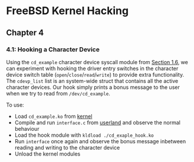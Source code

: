 # FreeBSD Kernel Hacking

## Chapter 4

### 4.1: Hooking a Character Device

Using the `cd_example` character device syscall module from [Section 1.6](../../chapter1_lkm/1.6_character_device_modules/), we can experiment with hooking the driver entry switches in the character device switch table (`open`/`close`/`read`/`write`) to provide extra functionality. The `cdevp_list` list is an system-wide struct that contains all the active character devices. Our hook simply prints a bonus message to the user when we try to read from `/dev/cd_example`.

To use:
* Load `cd_example.ko` from [kernel](../../chapter1_lkm/1.6_character_device_modules/kernel/)
* Compile and run `interface.c` from [userland](../../chapter1_lkm/1.6_character_device_modules/userland/) and observe the normal behaviour
* Load the hook module with `kldload ./cd_exaple_hook.ko`
* Run `interface` once again and observe the bonus message inbetween reading and writing to the character device
* Unload the kernel modules
